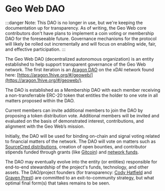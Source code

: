 # Geo Web DAO

:::danger
Note: This DAO is no longer in use, but we're keeping the documentation up for transparency. As of writing, the Geo Web core contributors don't have plans to implement a coin voting or membership DAO for the foreseeable future. Governance mechanisms for the protocol will likely be rolled out incrementally and will focus on enabling wide, fair, and effective participation.
:::

The Geo Web DAO (decentralized autonomous organization) is an entity established to help support transparent governance of the Geo Web network. The first iteration is an [Aragon DAO](https://aragon.org/) on the xDAI network found here: [https://aragon.1hive.org/#/geoweb/](https://aragon.1hive.org/#/geoweb/).

The DAO is established as a Membership DAO with each member receiving a non-transferrable ERC-20 token that entitles the holder to one vote in all matters proposed within the DAO.

Current members can invite additional members to join the DAO by proposing a token distribution vote. Additional members will be invited and evaluated on the basis of demonstrated interest, contributions, and alignment with the Geo Web’s mission.

Initially, the DAO will be used for binding on-chain and signal voting related to financial matters of the network. The DAO will vote on matters such as [SourceCred distributions](sourcecred.md), creation of open bounties, and contributor stipends funded through grants (like [Gitcoin](https://gitcoin.co/grants/1403/the-geo-web)) and [network funds](../concepts/network-funds.md).&#x20;

The DAO may eventually evolve into the entity (or entities) responsible for end-to-end stewardship of the project's funds, technology, and other assets. The DAO/project founders (for transparency: [Cody Hatfield](https://twitter.com/codynhat) and [Graven Prest](https://twitter.com/GravenPrest)) are committed to an exit-to-community strategy, but what optimal final form(s) that takes remains to be seen.

